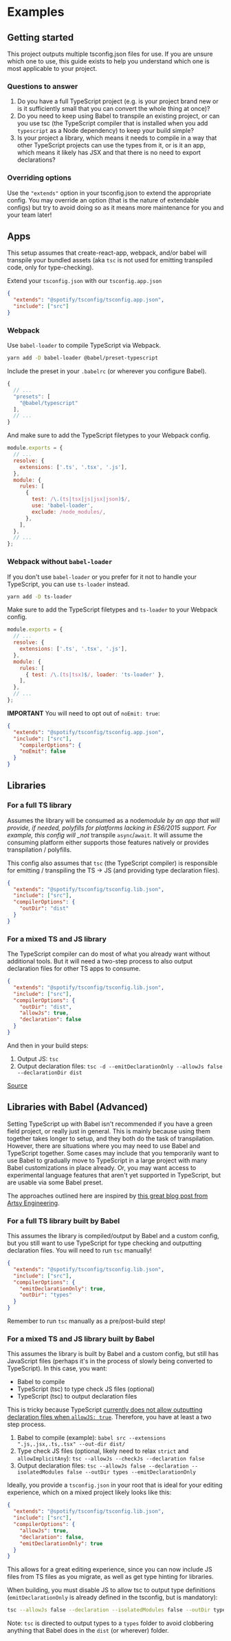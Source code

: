 # Examples

## Getting started

This project outputs multiple tsconfig.json files for use. If you are unsure which one to use, this guide exists to help you understand which one is most applicable to your project.

### Questions to answer

1. Do you have a full TypeScript project (e.g. is your project brand new or is it sufficiently small that you can convert the whole thing at once)?
2. Do you need to keep using Babel to transpile an existing project, or can you use tsc (the TypeScript compiler that is installed when you add `typescript` as a Node dependency) to keep your build simple?
3. Is your project a library, which means it needs to compile in a way that other TypeScript projects can use the types from it, or is it an app, which means it likely has JSX and that there is no need to export declarations?

### Overriding options

Use the `"extends"` option in your tsconfig.json to extend the appropriate config. You may override an option (that is the nature of extendable configs) but try to avoid doing so as it means more maintenance for you and your team later!

## Apps

This setup assumes that create-react-app, webpack, and/or babel will transpile your bundled assets (aka `tsc` is not used for emitting transpiled code, only for type-checking).

Extend your `tsconfig.json` with our `tsconfig.app.json`
```json
{
  "extends": "@spotify/tsconfig/tsconfig.app.json",
  "include": ["src"]
}
```

### Webpack

Use `babel-loader` to compile TypeScript via Webpack.

```bash
yarn add -D babel-loader @babel/preset-typescript
```

Include the preset in your `.babelrc` (or wherever you configure Babel).

```js
{
  // ...
  "presets": [
    "@babel/typescript"
  ],
  // ...
}
```

And make sure to add the TypeScript filetypes to your Webpack config.

```js
module.exports = {
  // ...
  resolve: {
    extensions: ['.ts', '.tsx', '.js'],
  },
  module: {
    rules: [
      {
        test: /\.(ts|tsx|js|jsx|json)$/,
        use: 'babel-loader',
        exclude: /node_modules/,
      },
    ],
  },
  // ...
};
```

### Webpack without `babel-loader`

If you don't use `babel-loader` or you prefer for it not to handle your TypeScript, you can use `ts-loader` instead.

```bash
yarn add -D ts-loader
```

Make sure to add the TypeScript filetypes and `ts-loader` to your Webpack config.

```js
module.exports = {
  // ...
  resolve: {
    extensions: ['.ts', '.tsx', '.js'],
  },
  module: {
    rules: [
      { test: /\.(ts|tsx)$/, loader: 'ts-loader' },
    ],
  },
  // ...
};
```

**IMPORTANT** You will need to opt out of `noEmit: true`:
```json
{
  "extends": "@spotify/tsconfig/tsconfig.app.json",
  "include": ["src"],
    "compilerOptions": {
    "noEmit": false
  }
}
```

## Libraries

### For a full TS library

Assumes the library will be consumed as a node*module by an app that will provide, if needed, polyfills for platforms lacking in ES6/2015 support. For example, this config will \_not* transpile `async`/`await`. It will assume the consuming platform either supports those features natively or provides transpilation / polyfills.

This config also assumes that `tsc` (the TypeScript compiler) is responsible for emitting / transpiling the TS -> JS (and providing type declaration files).

```json
{
  "extends": "@spotify/tsconfig/tsconfig.lib.json",
  "include": ["src"],
  "compilerOptions": {
    "outDir": "dist"
  }
}
```

### For a mixed TS and JS library

The TypeScript compiler can do most of what you already want without additional tools. But it will need a two-step process to also output declaration files for other TS apps to consume.

```json
{
  "extends": "@spotify/tsconfig/tsconfig.lib.json",
  "include": ["src"],
  "compilerOptions": {
    "outDir": "dist",
    "allowJs": true,
    "declaration": false
  }
}
```

And then in your build steps:

1. Output JS:
   `tsc`
1. Output declaration files:
   `tsc -d --emitDeclarationOnly --allowJs false --declarationDir dist`

[Source](https://translate.google.com/translate?sl=auto&tl=en&u=https%3A%2F%2Fshuoit.net%2Ftech-notes%2FAllow--declaration-with--allowJs-1546511333.html)

## Libraries with Babel (Advanced)

Setting TypeScript up with Babel isn't recommended if you have a green field project, or really just in general. This is mainly because using them together takes longer to setup, and they both do the task of transpilation. However, there are situations where you may need to use Babel and TypeScript together. Some cases may include that you temporarily want to use Babel to gradually move to TypeScript in a large project with many Babel customizations in place already. Or, you may want access to experimental language features that aren't yet supported in TypeScript, but are usable via some Babel preset.

The approaches outlined here are inspired by [this great blog post from Artsy Engineering](http://artsy.github.io/blog/2017/11/27/Babel-7-and-TypeScript/).

### For a full TS library built by Babel

This assumes the library is compiled/output by Babel and a custom config, but you still want to use TypeScript for type checking and outputting declaration files. You will need to run `tsc` manually!

```json
{
  "extends": "@spotify/tsconfig/tsconfig.lib.json",
  "include": ["src"],
  "compilerOptions": {
    "emitDeclarationOnly": true,
    "outDir": "types"
  }
}
```

Remember to run `tsc` manually as a pre/post-build step!

### For a mixed TS and JS library built by Babel

This assumes the library is built by Babel and a custom config, but still has JavaScript files (perhaps it's in the process of slowly being converted to TypeScript). In this case, you want:

- Babel to compile
- TypeScript (tsc) to type check JS files (optional)
- TypeScript (tsc) to output declaration files

This is tricky because TypeScript [currently does not allow outputting declaration files when `allowJS: true`](https://github.com/Microsoft/TypeScript/issues/7546). Therefore, you have at least a two step process.

1. Babel to compile (example):
   `babel src --extensions ".js,.jsx,.ts,.tsx" --out-dir dist/`
1. Type check JS files (optional, likely need to relax `strict` and `allowImplicitAny`):
   `tsc --allowJs --checkJs --declaration false`
1. Output declaration files:
   `tsc --allowJs false --declaration --isolatedModules false --outDir types --emitDeclarationOnly`

Ideally, you provide a `tsconfig.json` in your root that is ideal for your editing experience, which on a mixed project likely looks like this:

```json
{
  "extends": "@spotify/tsconfig/tsconfig.lib.json",
  "include": ["src"],
  "compilerOptions": {
    "allowJs": true,
    "declaration": false,
    "emitDeclarationOnly": true
  }
}
```

This allows for a great editing experience, since you can now include JS files from TS files as you migrate, as well as get type hinting for libraries.

When building, you must disable JS to allow tsc to output type definitions (`emitDeclarationOnly` is already defined in the tsconfig, but is mandatory):

```sh
tsc --allowJs false --declaration --isolatedModules false --outDir types
```

Note: `tsc` is directed to output types to a `types` folder to avoid clobbering anything that Babel does in the `dist` (or wherever) folder.
